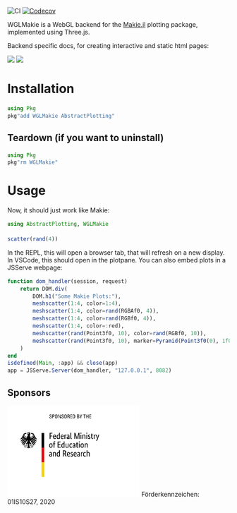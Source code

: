 
![CI](https://github.com/JuliaPlots/WGLMakie.jl/workflows/CI/badge.svg)
[![Codecov](https://codecov.io/gh/JuliaPlots/WGLMakie.jl/branch/master/graph/badge.svg)](https://codecov.io/gh/JuliaPlots/WGLMakie.jl)

WGLMakie is a WebGL backend for the [Makie.jl](https://www.github.com/JuliaPlots/Makie.jl) plotting package, implemented using Three.js.


Backend specific docs, for creating interactive and static html pages:

[![](https://img.shields.io/badge/docs-stable-blue.svg)](http://juliaplots.org/WGLMakie.jl/latest/)
[![](https://img.shields.io/badge/docs-master-blue.svg)](http://juliaplots.org/WGLMakie.jl/dev/)

# Installation

```julia
using Pkg
pkg"add WGLMakie AbstractPlotting"
```

## Teardown (if you want to uninstall)

```julia
using Pkg
pkg"rm WGLMakie"
```


# Usage

Now, it should just work like Makie:

```julia
using AbstractPlotting, WGLMakie

scatter(rand(4))
```
In the REPL, this will open a browser tab, that will refresh on a new display.
In VSCode, this should open in the plotpane.
You can also embed plots in a JSServe webpage:
```julia
function dom_handler(session, request)
    return DOM.div(
        DOM.h1("Some Makie Plots:"),
        meshscatter(1:4, color=1:4),
        meshscatter(1:4, color=rand(RGBAf0, 4)),
        meshscatter(1:4, color=rand(RGBf0, 4)),
        meshscatter(1:4, color=:red),
        meshscatter(rand(Point3f0, 10), color=rand(RGBf0, 10)),
        meshscatter(rand(Point3f0, 10), marker=Pyramid(Point3f0(0), 1f0, 1f0)),
    )
end
isdefined(Main, :app) && close(app)
app = JSServe.Server(dom_handler, "127.0.0.1", 8082)
```

## Sponsors

<img src="https://github.com/JuliaPlots/Makie.jl/blob/master/assets/BMBF_gefoerdert_2017_en.jpg?raw=true" width="300"/>
Förderkennzeichen: 01IS10S27, 2020

